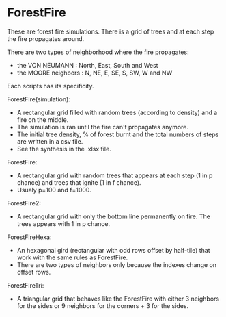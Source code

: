 # ForestFire

These are forest fire simulations. There is a grid of trees and at each step the fire propagates around.

There are two types of neighborhood where the fire propagates:
  - the VON NEUMANN : North, East, South and West
  - the MOORE neighbors : N, NE, E, SE, S, SW, W and NW

Each scripts has its specificity.

ForestFire(simulation):  
  - A rectangular grid filled with random trees (according to density) and a fire on the middle.  
  - The simulation is ran until the fire can't propagates anymore.  
  - The initial tree density, % of forest burnt and the total numbers of steps are written in a csv file.  
  - See the synthesis in the .xlsx file.

ForestFire:  
  - A rectangular grid with random trees that appears at each step (1 in p chance) and trees that ignite (1 in f chance).  
  - Usualy p=100 and f=1000.

ForestFire2:  
  - A rectangular grid with only the bottom line permanently on fire. The trees appears with 1 in p chance.

ForestFireHexa:  
  - An hexagonal gird (rectangular with odd rows offset by half-tile) that work with the same rules as ForestFire.  
  - There are two types of neighbors only because the indexes change on offset rows.

ForestFireTri:  
  - A triangular grid that behaves like the ForestFire with either 3 neighbors for the sides or 9 neighbors for the corners + 3 for the sides.
  

